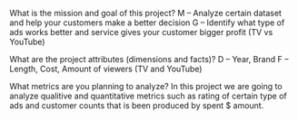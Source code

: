 What is the mission and goal of this project?
     M – Analyze certain dataset and help your customers make a better decision
     G – Identify what type of ads works better and service gives your customer 
         bigger profit (TV vs YouTube)

What are the project attributes (dimensions and facts)?
     D –  Year, Brand
     F – Length, Cost, Amount of viewers (TV and YouTube)

What metrics are you planning to analyze?
    In this project we are going to analyze qualitive and quantitative metrics
    such as rating of certain type of ads and customer counts that is been produced by spent
    $ amount.


